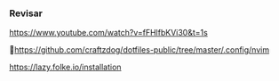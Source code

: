### Revisar

https://www.youtube.com/watch?v=fFHlfbKVi30&t=1s

https://github.com/craftzdog/dotfiles-public/tree/master/.config/nvim


https://lazy.folke.io/installation
